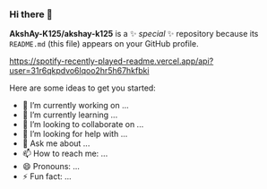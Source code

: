 ### Hi there 👋


**AkshAy-K125/akshay-k125** is a ✨ _special_ ✨ repository because its `README.md` (this file) appears on your GitHub profile.

https://spotify-recently-played-readme.vercel.app/api?user=31r6qkpdvo6lqoo2hr5h67hkfbki

Here are some ideas to get you started:

- 🔭 I’m currently working on ...
- 🌱 I’m currently learning ...
- 👯 I’m looking to collaborate on ...
- 🤔 I’m looking for help with ...
- 💬 Ask me about ...
- 📫 How to reach me: ...
- 😄 Pronouns: ...
- ⚡ Fun fact: ...

